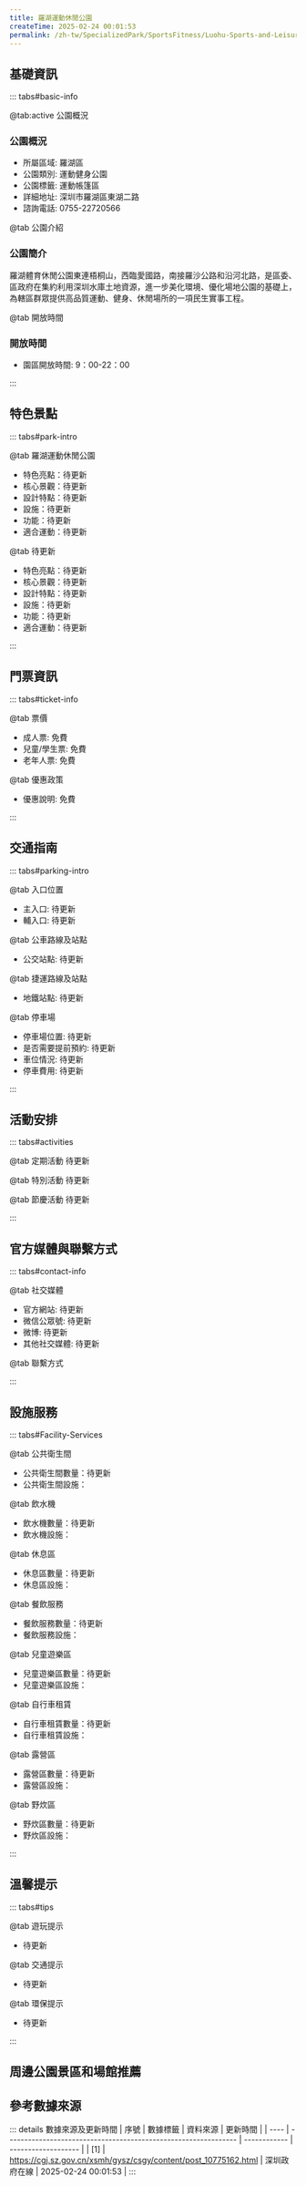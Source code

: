 ```yaml
---
title: 羅湖運動休閒公園
createTime: 2025-02-24 00:01:53
permalink: /zh-tw/SpecializedPark/SportsFitness/Luohu-Sports-and-Leisure-Park/
---
```



<script setup>
import ImageSwiper from '/.vuepress/theme/components/ImageSwiper.vue'
// 轮播图数据
const swiperItems = [
    {
                link: 'https://cgj.sz.gov.cn/img/4/4005/4005932/10775162.png',
                title: '羅湖運動休閒公園',
                description: '',
                author: '深圳政府在線',
                date: '2025/02/25'
                },
  {
                link: 'https://cgj.sz.gov.cn/img/4/4005/4005932/10775162.png',
                title: '羅湖運動休閒公園',
                description: '',
                author: '深圳政府在線',
                date: '2025/02/25'
                }
]
// 配置项
const swiperConfig = {
  height: 500,
  showInfo: true
}
</script>
<!-- 轮播图组件 -->
<ImageSwiper :items="swiperItems" :config="swiperConfig" />



## 基礎資訊

::: tabs#basic-info

@tab:active 公園概況
### 公園概況
- 所屬區域: 羅湖區
- 公園類別: 運動健身公園
- 公園標籤: 運動帳篷區
- 詳細地址: 深圳市羅湖區東湖二路
- 諮詢電話: 0755-22720566

@tab 公園介紹
### 公園簡介
 羅湖體育休閒公園東連梧桐山，西臨愛國路，南接羅沙公路和沿河北路，是區委、區政府在集約利用深圳水庫土地資源，進一步美化環境、優化場地公園的基礎上，為轄區群眾提供高品質運動、健身、休閒場所的一項民生實事工程。


@tab 開放時間
### 開放時間
- 園區開放時間: 9：00-22：00

:::

## 特色景點

::: tabs#park-intro

@tab 羅湖運動休閒公園
<ImageCard
image="https://cgj.sz.gov.cn/images/index20230710_1.png"
    title="羅湖運動休閒公園"
    description="羅湖體育休閒公園東連梧桐山，西臨愛國路，南接羅沙公路及沿河北路，佔地約17萬平方米，主要包括入口景觀區、服務中心區、生態綠地區、濱水休閒區、陽光草坪區、球類運動區等六大功能。園區內規劃興建6個籃球場、6個毽球場、1個排球場、3個5人制足球場和2個7人制足球場等球類運動設施，還有一條近2公里長的櫻花綠道，以及多處公共自行車站點。停車場配備電動車充電樁，不斷完善服務功能設施為廣大群眾提供一個運動休閒的平台，提升市民生活獲得感。"
    date=""
    author="深圳政府在線"
/>


- 特色亮點：待更新
- 核心景觀：待更新
- 設計特點：待更新
- 設施：待更新
- 功能：待更新
- 適合運動：待更新

@tab 待更新
<ImageCard
image="https://cgj.sz.gov.cn/images/index20230710_1.png"
    title="羅湖運動休閒公園"
    description="羅湖體育休閒公園東連梧桐山，西臨愛國路，南接羅沙公路及沿河北路，佔地約17萬平方米，主要包括入口景觀區、服務中心區、生態綠地區、濱水休閒區、陽光草坪區、球類運動區等六大功能。園區內規劃興建6個籃球場、6個毽球場、1個排球場、3個5人制足球場和2個7人制足球場等球類運動設施，還有一條近2公里長的櫻花綠道，以及多處公共自行車站點。停車場配備電動車充電樁，不斷完善服務功能設施為廣大群眾提供一個運動休閒的平台，提升市民生活獲得感。"
    date=""
    author="深圳政府在線"
/>


- 特色亮點：待更新
- 核心景觀：待更新
- 設計特點：待更新
- 設施：待更新
- 功能：待更新
- 適合運動：待更新

:::

## 門票資訊

::: tabs#ticket-info

@tab 票價
- 成人票: 免費
- 兒童/學生票: 免費
- 老年人票: 免費

@tab 優惠政策
- 優惠說明: 免費

:::

## 交通指南

::: tabs#parking-intro

@tab 入口位置
- 主入口: 待更新
- 輔入口: 待更新

@tab 公車路線及站點
- 公交站點: 待更新

@tab 捷運路線及站點
- 地鐵站點: 待更新

@tab 停車場
- 停車場位置: 待更新
- 是否需要提前預約: 待更新
- 車位情況: 待更新
- 停車費用: 待更新

:::

## 活動安排

::: tabs#activities

@tab 定期活動
待更新

@tab 特別活動
待更新

@tab 節慶活動
待更新

:::

## 官方媒體與聯繫方式

::: tabs#contact-info

@tab 社交媒體
- 官方網站: 待更新
- 微信公眾號: 待更新
- 微博: 待更新
- 其他社交媒體: 待更新

@tab 聯繫方式

:::

## 設施服務

::: tabs#Facility-Services

@tab 公共衛生間
- 公共衛生間數量：待更新
- 公共衛生間設施：

@tab 飲水機
- 飲水機數量：待更新
- 飲水機設施：

@tab 休息區
- 休息區數量：待更新
- 休息區設施：

@tab 餐飲服務
- 餐飲服務數量：待更新
- 餐飲服務設施：

@tab 兒童遊樂區
- 兒童遊樂區數量：待更新
- 兒童遊樂區設施：

@tab 自行車租賃
- 自行車租賃數量：待更新
- 自行車租賃設施：

@tab 露營區
- 露營區數量：待更新
- 露營區設施：

@tab 野炊區
- 野炊區數量：待更新
- 野炊區設施：

:::

## 溫馨提示

::: tabs#tips

@tab 遊玩提示
- 待更新

@tab 交通提示
- 待更新

@tab 環保提示
- 待更新

:::

## 周邊公園景區和場館推薦

<CardGrid>
  <ImageCard
        image="https://cgj.sz.gov.cn/img/4/4005/4005934/10775165.png"
        title="河邊公園"
        description="松崗街道江邊松安路（永安花園北側約50米)，公園佔地約5.5萬平方米，園內以小山丘、灌木、喬木等植物，環境優雅，綠樹成蔭，是文體娛樂一體的新型社區公園。"
        href="/zh-tw/ComprehensivePark/Jiangbian-Park/"
        author="深圳政府在線"
        date="2025/01/02"
      />
      <ImageCard
        image="https://cgj.sz.gov.cn/img/4/4005/4005934/10775165.png"
        title="河邊公園"
        description="松崗街道江邊松安路（永安花園北側約50米)，公園佔地約5.5萬平方米，園內以小山丘、灌木、喬木等植物，環境優雅，綠樹成蔭，是文體娛樂一體的新型社區公園。"
        href="/zh-tw/ComprehensivePark/Jiangbian-Park/"
        author="深圳政府在線"
        date="2025/01/02"
      />
    </CardGrid>


## 參考數據來源

::: details 數據來源及更新時間
| 序號 | 數據標籤                                                        | 資料來源     | 更新時間            |
| ---- | --------------------------------------------------------------- | ------------ | ------------------- |
| [1]  | https://cgj.sz.gov.cn/xsmh/gysz/csgy/content/post_10775162.html | 深圳政府在線 | 2025-02-24 00:01:53 |
:::

